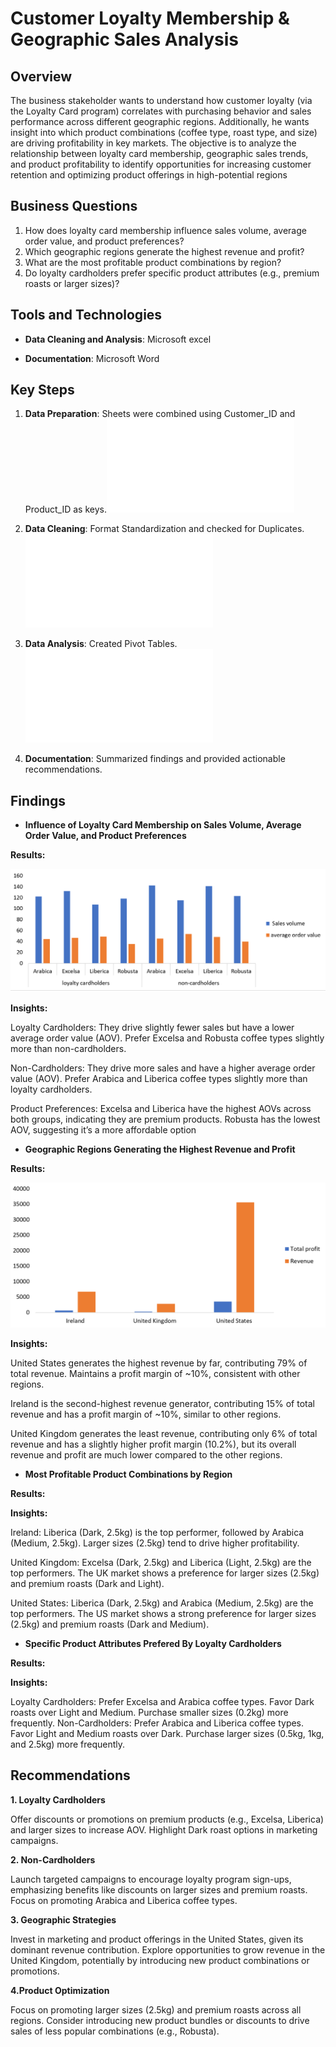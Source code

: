 # Customer Loyalty Membership & Geographic Sales Analysis

## Overview
The business stakeholder wants to understand how customer loyalty (via the Loyalty Card program) correlates with purchasing behavior and sales performance across different geographic regions. Additionally, he wants insight into which product combinations (coffee type, roast type, and size) are driving profitability in key markets.
The objective is to analyze the relationship between loyalty card membership, geographic sales trends, and product profitability to identify opportunities for increasing customer retention and optimizing product offerings in high-potential regions

## Business Questions
1.	How does loyalty card membership influence sales volume, average order value, and product preferences?
2.	Which geographic regions generate the highest revenue and profit?
3.	What are the most profitable product combinations by region?
4.	Do loyalty cardholders prefer specific product attributes (e.g., premium roasts or larger sizes)?

## Tools and Technologies
- **Data Cleaning and Analysis**: Microsoft excel

- **Documentation**: Microsoft Word

## Key Steps
1. **Data Preparation**: Sheets were combined using Customer_ID and Product_ID as keys.![click here for more details...](scripts/data_preparation/README.md)
1. **Data Cleaning**: Format Standardization and checked for Duplicates.![click here for more details...](scripts/data_cleaning/README.md)
2. **Data Analysis**: Created Pivot Tables.![click here for more details...](scripts/data_analysis/README.md)

3. **Documentation**: Summarized findings and provided actionable recommendations.

## Findings
- **Influence of Loyalty Card Membership on Sales Volume, Average Order Value, and Product Preferences**

**Results:**

![image alt](https://github.com/KelvinOwusu07/Data-Analyst-Portfolio/blob/ec734c51ee4a3a6796fb6d00607af560f1cf35a1/Coffee_shop_sales_analysis/visuals/Customer%20Loyalty%20%26%20Geographic%20Sales%20Analysis%20-%20Word%2007_04_2025%202_59_04%20pm.png)


**Insights:**

Loyalty Cardholders:
They drive slightly fewer sales but have a lower average order value (AOV). Prefer Excelsa and Robusta coffee types slightly more than non-cardholders.

Non-Cardholders:
They drive more sales and have a higher average order value (AOV). Prefer Arabica and Liberica coffee types slightly more than loyalty cardholders.

Product Preferences:
Excelsa and Liberica have the highest AOVs across both groups, indicating they are premium products. Robusta has the lowest AOV, suggesting it’s a more affordable option


- **Geographic Regions Generating the Highest Revenue and Profit**

**Results:**

![image alt](https://github.com/KelvinOwusu07/Data-Analyst-Portfolio/blob/6f0705d5b2a223a0a9652ec6140e1fef2ae7b057/Coffee_shop_sales_analysis/visuals/Customer%20Loyalty%20%26%20Geographic%20Sales%20Analysis%20-%20Word%2007_04_2025%202_45_47%20pm.png)

**Insights:**

United States generates the highest revenue by far, contributing 79% of total revenue. Maintains a profit margin of ~10%, consistent with other regions.

Ireland is the second-highest revenue generator, contributing 15% of total revenue and has a profit margin of ~10%, similar to other regions.

United Kingdom generates the least revenue, contributing only 6% of total revenue and has a slightly higher profit margin (10.2%), but its overall revenue and profit are much lower compared to the other regions.


- **Most Profitable Product Combinations by Region**

**Results:**




**Insights:**

Ireland:
Liberica (Dark, 2.5kg) is the top performer, followed by Arabica (Medium, 2.5kg). Larger sizes (2.5kg) tend to drive higher profitability.

United Kingdom:
Excelsa (Dark, 2.5kg) and Liberica (Light, 2.5kg) are the top performers. The UK market shows a preference for larger sizes (2.5kg) and premium roasts (Dark and Light).

United States:
Liberica (Dark, 2.5kg) and Arabica (Medium, 2.5kg) are the top performers. The US market shows a strong preference for larger sizes (2.5kg) and premium roasts (Dark and Medium).


- **Specific Product Attributes Prefered By Loyalty Cardholders**

**Results:**




**Insights:**

Loyalty Cardholders:
Prefer Excelsa and Arabica coffee types. Favor Dark roasts over Light and Medium. Purchase smaller sizes (0.2kg) more frequently.
Non-Cardholders:
Prefer Arabica and Liberica coffee types. Favor Light and Medium roasts over Dark. Purchase larger sizes (0.5kg, 1kg, and 2.5kg) more frequently.
  

## Recommendations 
**1. Loyalty Cardholders**

Offer discounts or promotions on premium products (e.g., Excelsa, Liberica) and larger sizes to increase AOV. Highlight Dark roast options in marketing campaigns.

**2. Non-Cardholders**

Launch targeted campaigns to encourage loyalty program sign-ups, emphasizing benefits like discounts on larger sizes and premium roasts. Focus on promoting Arabica and Liberica coffee types.

**3. Geographic Strategies**

Invest in marketing and product offerings in the United States, given its dominant revenue contribution. Explore opportunities to grow revenue in the United Kingdom, potentially by introducing new product combinations or promotions.

**4.Product Optimization**

Focus on promoting larger sizes (2.5kg) and premium roasts across all regions. Consider introducing new product bundles or discounts to drive sales of less popular combinations (e.g., Robusta).
